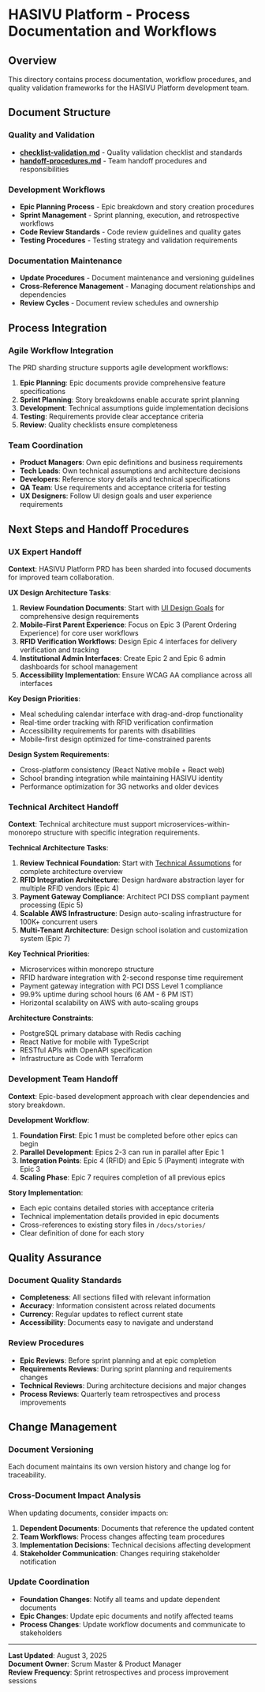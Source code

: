 # HASIVU Platform - Process Documentation and Workflows

## Overview

This directory contains process documentation, workflow procedures, and quality validation frameworks for the HASIVU Platform development team.

## Document Structure

### Quality and Validation

- **[checklist-validation.md](checklist-validation.md)** - Quality validation checklist and standards
- **[handoff-procedures.md](handoff-procedures.md)** - Team handoff procedures and responsibilities

### Development Workflows

- **Epic Planning Process** - Epic breakdown and story creation procedures
- **Sprint Management** - Sprint planning, execution, and retrospective workflows
- **Code Review Standards** - Code review guidelines and quality gates
- **Testing Procedures** - Testing strategy and validation requirements

### Documentation Maintenance

- **Update Procedures** - Document maintenance and versioning guidelines
- **Cross-Reference Management** - Managing document relationships and dependencies
- **Review Cycles** - Document review schedules and ownership

## Process Integration

### Agile Workflow Integration

The PRD sharding structure supports agile development workflows:

1. **Epic Planning**: Epic documents provide comprehensive feature specifications
2. **Sprint Planning**: Story breakdowns enable accurate sprint planning
3. **Development**: Technical assumptions guide implementation decisions
4. **Testing**: Requirements provide clear acceptance criteria
5. **Review**: Quality checklists ensure completeness

### Team Coordination

- **Product Managers**: Own epic definitions and business requirements
- **Tech Leads**: Own technical assumptions and architecture decisions
- **Developers**: Reference story details and technical specifications
- **QA Team**: Use requirements and acceptance criteria for testing
- **UX Designers**: Follow UI design goals and user experience requirements

## Next Steps and Handoff Procedures

### UX Expert Handoff

**Context**: HASIVU Platform PRD has been sharded into focused documents for improved team collaboration.

**UX Design Architecture Tasks**:

1. **Review Foundation Documents**: Start with [UI Design Goals](../03-ui-design-goals.md) for comprehensive design requirements
2. **Mobile-First Parent Experience**: Focus on Epic 3 (Parent Ordering Experience) for core user workflows
3. **RFID Verification Workflows**: Design Epic 4 interfaces for delivery verification and tracking
4. **Institutional Admin Interfaces**: Create Epic 2 and Epic 6 admin dashboards for school management
5. **Accessibility Implementation**: Ensure WCAG AA compliance across all interfaces

**Key Design Priorities**:

- Meal scheduling calendar interface with drag-and-drop functionality
- Real-time order tracking with RFID verification confirmation
- Accessibility requirements for parents with disabilities
- Mobile-first design optimized for time-constrained parents

**Design System Requirements**:

- Cross-platform consistency (React Native mobile + React web)
- School branding integration while maintaining HASIVU identity
- Performance optimization for 3G networks and older devices

### Technical Architect Handoff

**Context**: Technical architecture must support microservices-within-monorepo structure with specific integration requirements.

**Technical Architecture Tasks**:

1. **Review Technical Foundation**: Start with [Technical Assumptions](../04-technical-assumptions.md) for complete architecture overview
2. **RFID Integration Architecture**: Design hardware abstraction layer for multiple RFID vendors (Epic 4)
3. **Payment Gateway Compliance**: Architect PCI DSS compliant payment processing (Epic 5)
4. **Scalable AWS Infrastructure**: Design auto-scaling infrastructure for 100K+ concurrent users
5. **Multi-Tenant Architecture**: Design school isolation and customization system (Epic 7)

**Key Technical Priorities**:

- Microservices within monorepo structure
- RFID hardware integration with 2-second response time requirement
- Payment gateway integration with PCI DSS Level 1 compliance
- 99.9% uptime during school hours (6 AM - 6 PM IST)
- Horizontal scalability on AWS with auto-scaling groups

**Architecture Constraints**:

- PostgreSQL primary database with Redis caching
- React Native for mobile with TypeScript
- RESTful APIs with OpenAPI specification
- Infrastructure as Code with Terraform

### Development Team Handoff

**Context**: Epic-based development approach with clear dependencies and story breakdown.

**Development Workflow**:

1. **Foundation First**: Epic 1 must be completed before other epics can begin
2. **Parallel Development**: Epics 2-3 can run in parallel after Epic 1
3. **Integration Points**: Epic 4 (RFID) and Epic 5 (Payment) integrate with Epic 3
4. **Scaling Phase**: Epic 7 requires completion of all previous epics

**Story Implementation**:

- Each epic contains detailed stories with acceptance criteria
- Technical implementation details provided in epic documents
- Cross-references to existing story files in `/docs/stories/`
- Clear definition of done for each story

## Quality Assurance

### Document Quality Standards

- **Completeness**: All sections filled with relevant information
- **Accuracy**: Information consistent across related documents
- **Currency**: Regular updates to reflect current state
- **Accessibility**: Documents easy to navigate and understand

### Review Procedures

- **Epic Reviews**: Before sprint planning and at epic completion
- **Requirements Reviews**: During sprint planning and requirements changes
- **Technical Reviews**: During architecture decisions and major changes
- **Process Reviews**: Quarterly team retrospectives and process improvements

## Change Management

### Document Versioning

Each document maintains its own version history and change log for traceability.

### Cross-Document Impact Analysis

When updating documents, consider impacts on:

1. **Dependent Documents**: Documents that reference the updated content
2. **Team Workflows**: Process changes affecting team procedures
3. **Implementation Decisions**: Technical decisions affecting development
4. **Stakeholder Communication**: Changes requiring stakeholder notification

### Update Coordination

- **Foundation Changes**: Notify all teams and update dependent documents
- **Epic Changes**: Update epic documents and notify affected teams
- **Process Changes**: Update workflow documents and communicate to stakeholders

---

**Last Updated**: August 3, 2025  
**Document Owner**: Scrum Master & Product Manager  
**Review Frequency**: Sprint retrospectives and process improvement sessions
